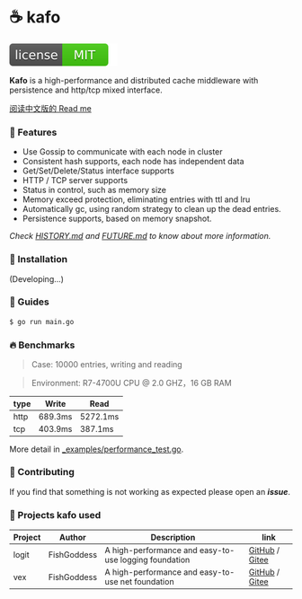 # ☕ kafo

[![License](_icon/license.svg)](https://opensource.org/licenses/MIT)

**Kafo** is a high-performance and distributed cache middleware with persistence and http/tcp mixed interface.

[阅读中文版的 Read me](./README.md)

### 📃 Features

* Use Gossip to communicate with each node in cluster
* Consistent hash supports, each node has independent data
* Get/Set/Delete/Status interface supports
* HTTP / TCP server supports
* Status in control, such as memory size
* Memory exceed protection, eliminating entries with ttl and lru
* Automatically gc, using random strategy to clean up the dead entries.
* Persistence supports, based on memory snapshot.

_Check [HISTORY.md](./HISTORY.md) and [FUTURE.md](./FUTURE.md) to know about more information._

### 🔧 Installation

(Developing...)

### 📖 Guides

```bash
$ go run main.go
```

### 🔥 Benchmarks

> Case: 10000 entries, writing and reading

> Environment: R7-4700U CPU @ 2.0 GHZ，16 GB RAM

| type | Write | Read |
|------|-------|------|
| http | 689.3ms | 5272.1ms |
| tcp | 403.9ms | 387.1ms |

More detail in [_examples/performance_test.go](./_examples/performance_test.go).

### 👤 Contributing

If you find that something is not working as expected please open an _**issue**_.

### 🔬 Projects kafo used

| Project | Author | Description | link |
| -----------|--------|-------------|------------------|
| logit | FishGoddess | A high-performance and easy-to-use logging foundation | [GitHub](https://github.com/FishGoddess/logit) / [Gitee](https://gitee.com/FishGoddess/logit) |
| vex | FishGoddess | A high-performance and easy-to-use net foundation | [GitHub](https://github.com/FishGoddess/vex) / [Gitee](https://gitee.com/FishGoddess/vex) |
